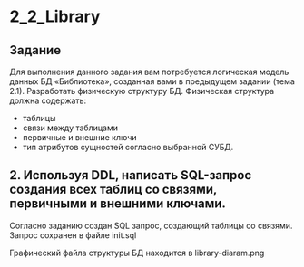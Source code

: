 # 2_2_Library
## Задание
Для выполнения данного задания вам потребуется логическая модель данных БД «Библиотека», созданная вами в предыдущем задании (тема 2.1).
Разработать физическую структуру БД. 
Физическая структура должна содержать:
- таблицы
- связи между таблицами
- первичные и внешние ключи
- тип атрибутов сущностей согласно выбранной СУБД.

## 2. Используя DDL, написать SQL-запрос создания всех таблиц со связями, первичными и внешними ключами.

Согласно заданию создан SQL запрос, создающий таблицы со связями. Запрос сохранен в файле init.sql

Графический файла структуры БД находится в library-diaram.png

